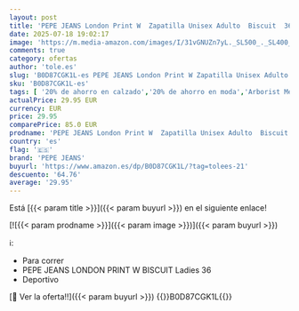 ```yaml
---
layout: post
title: 'PEPE JEANS London Print W  Zapatilla Unisex Adulto  Biscuit  36 EU'
date: 2025-07-18 19:02:17
image: 'https://m.media-amazon.com/images/I/31vGNUZn7yL._SL500_._SL400_.jpg'
comments: true
category: ofertas
author: 'tole.es'
slug: 'B0D87CGK1L-es PEPE JEANS London Print W Zapatilla Unisex Adulto Biscuit...'
sku: 'B0D87CGK1L-es'
tags: [ '20% de ahorro en calzado','20% de ahorro en moda','Arborist Merchandising Root','Compre 2, obtenga un 10 % de descuento','Compre 2, obtenga un 10 % de descuento_Shoes 5','Moda','Moda Niño','Prime Student -10% adicional en una selección de Moda','Self Service','Special Features Stores','Top Brands Fashion Selection','Top Fashion Picks','Zapatos: -10% adicional en una selección de Moda','c8538d25-3af9-48d3-aeff-5f3ce5572a36_0','c8538d25-3af9-48d3-aeff-5f3ce5572a36_1701','c8538d25-3af9-48d3-aeff-5f3ce5572a36_2101','c8538d25-3af9-48d3-aeff-5f3ce5572a36_4801','c8538d25-3af9-48d3-aeff-5f3ce5572a36_8301','pepe jeans','zapatilla','🇪🇸', ]
actualPrice: 29.95 EUR
currency: EUR
price: 29.95
comparePrice: 85.0 EUR
prodname: 'PEPE JEANS London Print W  Zapatilla Unisex Adulto  Biscuit  36 EU'
country: 'es'
flag: '🇪🇸'
brand: 'PEPE JEANS'
buyurl: 'https://www.amazon.es/dp/B0D87CGK1L/?tag=tolees-21'
descuento: '64.76'
average: '29.95'
---
```


Está [{{< param title >}}]({{< param buyurl >}}) en el siguiente enlace!

[![{{< param prodname >}}]({{< param image >}})]({{< param buyurl >}})

ℹ️:

- Para correr
- PEPE JEANS LONDON PRINT W BISCUIT Ladies 36
- Deportivo

[🛒 Ver la oferta!!]({{< param buyurl >}})
{{<world>}}B0D87CGK1L{{</world>}}
